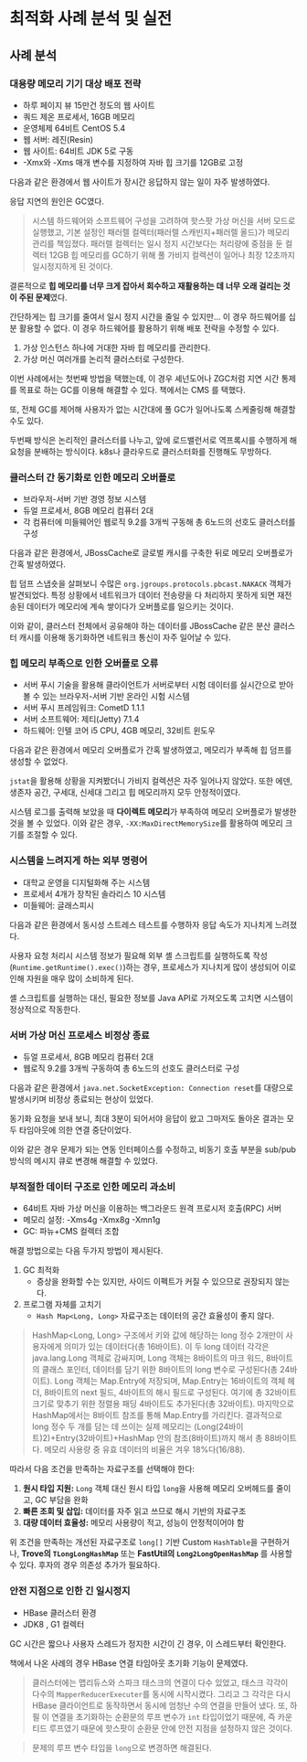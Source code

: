 # 최적화 사례 분석 및 실전

## 사례 분석

### 대용량 메모리 기기 대상 배포 전략

- 하루 페이지 뷰 15만건 정도의 웹 사이트
- 쿼드 제온 프로세서, 16GB 메모리
- 운영체제 64비트 CentOS 5.4
- 웹 서버: 레진(Resin)
- 웹 사이트: 64비트 JDK 5로 구동
- -Xmx와 -Xms 매개 변수를 지정하여 자바 힙 크기를 12GB로 고정

다음과 같은 환경에서 웹 사이트가 장시간 응답하지 않는 일이 자주 발생하였다.

응답 지연의 원인은 GC였다.

> 시스템 하드웨어와 소프트웨어 구성을 고려하여 핫스팟 가상 머신을 서버 모드로 실행했고, 기본 설정인 패러렐 컬렉터(패러렐 스캐빈지+패러렐 올드)가 메모리 관리를 책임졌다. 
> 패러렐 컬렉터는 일시 정지 시간보다는 처리량에 중점을 둔 컬렉터
> 12GB 힙 메모리를 GC하기 위해 풀 가비지 컬렉션이 일어나 최장 12초까지 일시정지하게 된 것이다.

결론적으로 **힙 메모리를 너무 크게 잡아서 회수하고 재활용하는 데 너무 오래 걸리는 것이 주된 문제**였다.

간단하게는 힙 크기를 줄여서 일시 정지 시간을 줄일 수 있지만... 이 경우 하드웨어를 십분 활용할 수 없다.
이 경우 하드웨어를 활용하기 위해 배포 전략을 수정할 수 있다.

1. 가상 인스턴스 하나에 거대한 자바 힙 메모리를 관리한다.
2. 가상 머신 여러개를 논리적 클러스터로 구성한다.

이번 사례에서는 첫번째 방법을 택했는데, 이 경우 셰넌도어나 ZGC처럼 지연 시간 통제를 목표로 하는 GC를 이용해 해결할 수 있다. 책에서는 CMS 를 택했다.

또, 전체 GC를 제어해 사용자가 없는 시간대에 풀 GC가 일어나도록 스케줄링해 해결할 수도 있다.

두번째 방식은 논리적인 클러스터를 나누고, 앞에 로드밸런서로 역프록시를 수행하게 해 요청을 분배하는 방식이다. k8s나 클라우드로 클러스터화를 진행해도 무방하다.

### 클러스터 간 동기화로 인한 메모리 오버플로

- 브라우저-서버 기반 경영 정보 시스템
- 듀얼 프로세서, 8GB 메모리 컴퓨터 2대
- 각 컴퓨터에 미들웨어인 웹로직 9.2를 3개씩 구동해 총 6노드의 선호도 클러스터를 구성

다음과 같은 환경에서, JBossCache로 글로벌 캐시를 구축한 뒤로 메모리 오버플로가 간혹 발생하였다.

힙 덤프 스냅숏을 살펴보니 수많은 `org.jgroups.protocols.pbcast.NAKACK` 객체가 발견되었다.
특정 상황에서 네트워크가 데이터 전송량을 다 처리하지 못하게 되면 재전송된 데이터가 메모리에 계속 쌓이다가 오버플로를 일으키는 것이다.

이와 같이, 클러스터 전체에서 공유해야 하는 데이터를 JBossCache 같은 분산 클러스터 캐시를 이용해 동기화하면 네트워크 통신이 자주 일어날 수 있다.

### 힙 메모리 부족으로 인한 오버플로 오류

- 서버 푸시 기술을 활용해 클라이언트가 서버로부터 시험 데이터를 실시간으로 받아 볼 수 있는 브라우저-서버 기반 온라인 시험 시스템
- 서버 푸시 프레임워크: CometD 1.1.1
- 서버 소프트웨어: 제티(Jetty) 7.1.4
- 하드웨어: 인텔 코어 i5 CPU, 4GB 메모리, 32비트 윈도우

다음과 같은 환경에서 메모리 오버플로가 간혹 발생하였고, 메모리가 부족해 힙 덤프를 생성할 수 없었다.

`jstat`을 활용해 상황을 지켜봤더니 가비지 컬렉션은 자주 일어나지 않았다. 또한 에덴, 생존자 공간, 구세대, 신세대 그리고 힙 메모리까지 모두 안정적이였다. 

시스템 로그를 출력해 보았을 때 **다이렉트 메모리**가 부족하여 메모리 오버플로가 발생한 것을 볼 수 있었다. 이와 같은 경우, `-XX:MaxDirectMemorySize`를 활용하여 메모리 크기를 조절할 수 있다.

### 시스템을 느려지게 하는 외부 명령어

- 대학교 운영을 디지털화해 주는 시스템
- 프로세서 4개가 장착된 솔라리스 10 시스템
- 미들웨어: 글래스피시

다음과 같은 환경에서 동시성 스트레스 테스트를 수행하자 응답 속도가 지나치게 느려졌다.

사용자 요청 처리시 시스템 정보가 필요해 외부 셸 스크립트를 실행하도록 작성(`Runtime.getRuntime().exec()`)하는 경우, 프로세스가 지나치게 많이 생성되어 이로 인해 자원을 매우 많이 소비하게 된다.

셸 스크립트를 실행하는 대신, 필요한 정보를 Java API로 가져오도록 고치면 시스템이 정상적으로 작동한다.

### 서버 가상 머신 프로세스 비정상 종료

- 듀얼 프로세서, 8GB 메모리 컴퓨터 2대 
- 웹로직 9.2를 3개씩 구동하여 총 6노드의 선호도 클러스터로 구성

다음과 같은 환경에서 `java.net.SocketException: Connection reset`를 대량으로 발생시키며 비정상 종료되는 현상이 있었다.

동기화 요청을 보내 보니, 최대 3분이 되어서야 응답이 왔고 그마저도 돌아온 결과는 모두 타임아웃에 의한 연결 중단이었다. 

이와 같은 경우 문제가 되는 연동 인터페이스를 수정하고, 비동기 호출 부분을 sub/pub방식의 메시지 큐로 변경해 해결할 수 있었다.

### 부적절한 데이터 구조로 인한 메모리 과소비

- 64비트 자바 가상 머신을 이용하는 백그라운드 원격 프로시저 호출(RPC) 서버
- 메모리 설정: -Xms4g -Xmx8g -Xmn1g
- GC: 파뉴+CMS 컬렉터 조합


해결 방법으로는 다음 두가지 방법이 제시된다.

1. GC 최적화
	- 증상을 완화할 수는 있지만, 사이드 이펙트가 커질 수 있으므로 권장되지 않는다.
2. 프로그램 자체를 고치기
	- `Hash Map<Long, Long>` 자료구조는 데이터의 공간 효율성이 좋지 않다.

> HashMap<Long, Long> 구조에서 키와 값에 해당하는 long 정수 2개만이 사용자에게 의미가 있는 데이터다(총 16바이트). 이 두 long 데이터 각각은 java.lang.Long 객체로 감싸지며, Long 객체는 8바이트의 마크 워드, 8바이트의 클래스 포인터, 데이터를 담기 위한 8바이트의 long 변수로 구성된다(총 24바이트). Long 객체는 Map.Entry에 저장되며, Map.Entry는 16바이트의 객체 헤더, 8바이트의 next 필드, 4바이트의 해시 필드로 구성된다. 여기에 총 32바이트 크기로 맞추기 위한 정렬용 패딩 4바이트도 추가된다(총 32바이트). 마지막으로 HashMap에서는 8바이트 참조를 통해 Map.Entry를 가리킨다. 결과적으로 long 정수 두 개를 담는 데 쓰이는 실제 메모리는 (Long(24바이트)2)+Entry(32바이트)+HashMap 안의 참조(8바이트)까지 해서 총 88바이트다. 메모리 사용량 중 유효 데이터의 비율은 겨우 18%다(16/88).


따라서 다음 조건을 만족하는 자료구조를 선택해야 한다: 

1. **원시 타입 지원:** `Long` 객체 대신 원시 타입 `long`을 사용해 메모리 오버헤드를 줄이고, GC 부담을 완화
2. **빠른 조회 및 삽입:** 데이터를 자주 읽고 쓰므로 해시 기반의 자료구조
3. **대량 데이터 효율성:** 메모리 사용량이 적고, 성능이 안정적이어야 함

위 조건을 만족하는 개선된 자료구조로 `long[]` 기반 Custom `HashTable`을 구현하거나, **Trove의 `TLongLongHashMap`** 또는 **FastUtil의 `Long2LongOpenHashMap`** 를 사용할 수 있다. 후자의 경우 의존성 추가가 필요하다.


### 안전 지점으로 인한 긴 일시정지

- HBase 클러스터 환경
- JDK8 , G1 컬렉터

GC 시간은 짧으나 사용자 스레드가 정지한 시간이 긴 경우, 이 스레드부터 확인한다.

책에서 나온 사례의 경우 HBase 연결 타임아웃 초기화 기능이 문제였다. 

> 클러스터에는 맵리듀스와 스파크 태스크의 연결이 다수 있었고, 태스크 각각이 다수의  `MapperReducerExecuter`를 동시에 시작시켰다. 그리고 그 각각은 다시 HBase 클라이언트로 동작하면서 동시에 엄청난 수의 연결을 만들어 냈다. 또, 하필 이 연결을 초기화하는 순환문의 루프 변수가 `int` 타입이었기 때문에, 즉 카운티드 루프였기 때문에 핫스팟이 순환문 안에 안전 지점을 설정하지 않은 것이다.


> 문제의 루프 변수 타입을 `long`으로 변경하면 해결된다.